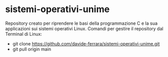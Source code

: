 # sistemi-operativi-unime
Repository creato per riprendere le basi della programmazione C e la sua applicazioni sui sistemi operativi Linux.
Comandi per gestire il repository dal Terminal di Linux:
- git clone https://github.com/davide-ferrara/sistemi-operativi-unime.git 
- git pull origin main
